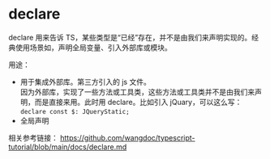 # declare

declare 用来告诉 TS，某些类型是“已经”存在，并不是由我们来声明实现的。经典使用场景如，声明全局变量、引入外部库或模块。

用途：
- 用于集成外部库。第三方引入的 js 文件。  
    因为外部库，实现了一些方法或工具类，这些方法或工具类并不是由我们来声明，而是直接来用。此时用 declare。比如引入 jQuary，可以这么写：  
    `declare const $: JQueryStatic;`
- 全局声明


相关参考链接：
https://github.com/wangdoc/typescript-tutorial/blob/main/docs/declare.md